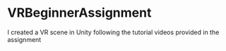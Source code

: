 # VRBeginnerAssignment
I created a VR scene in Unity following the tutorial videos provided in the assignment
